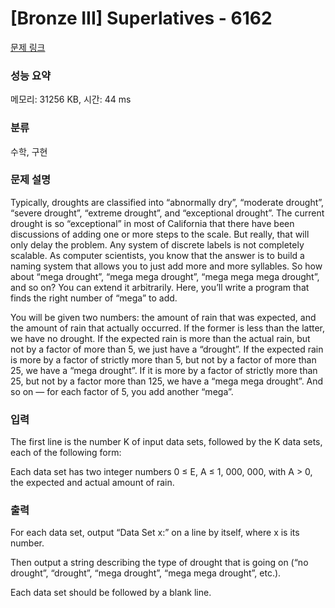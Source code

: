 # [Bronze III] Superlatives - 6162 

[문제 링크](https://www.acmicpc.net/problem/6162) 

### 성능 요약

메모리: 31256 KB, 시간: 44 ms

### 분류

수학, 구현

### 문제 설명

<p>Typically, droughts are classified into “abnormally dry”, “moderate drought”, “severe drought”, “extreme drought”, and “exceptional drought”. The current drought is so “exceptional” in most of California that there have been discussions of adding one or more steps to the scale. But really, that will only delay the problem. Any system of discrete labels is not completely scalable. As computer scientists, you know that the answer is to build a naming system that allows you to just add more and more syllables. So how about “mega drought”, “mega mega drought”, “mega mega mega drought”, and so on? You can extend it arbitrarily. Here, you’ll write a program that finds the right number of “mega” to add.</p>

<p>You will be given two numbers: the amount of rain that was expected, and the amount of rain that actually occurred. If the former is less than the latter, we have no drought. If the expected rain is more than the actual rain, but not by a factor of more than 5, we just have a “drought”. If the expected rain is more by a factor of strictly more than 5, but not by a factor of more than 25, we have a “mega drought”. If it is more by a factor of strictly more than 25, but not by a factor more than 125, we have a “mega mega drought”. And so on — for each factor of 5, you add another “mega”.</p>

### 입력 

 <p>The first line is the number K of input data sets, followed by the K data sets, each of the following form:</p>

<p>Each data set has two integer numbers 0 ≤ E, A ≤ 1, 000, 000, with A > 0, the expected and actual amount of rain.</p>

### 출력 

 <p>For each data set, output “Data Set x:” on a line by itself, where x is its number.</p>

<p>Then output a string describing the type of drought that is going on (“no drought”, “drought”, “mega drought”, “mega mega drought”, etc.).</p>

<p>Each data set should be followed by a blank line.</p>

